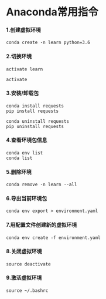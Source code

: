 # Anaconda常用指令

#### 1.创建虚拟环境

`conda create -n learn python=3.6`

#### 2.切换环境

`activate learn`

`activate`

#### 3.安装/卸载包

```
conda install requests
pip install requests

conda uninstall requests
pip uninstall requests
```

#### 4.查看环境包信息

```
conda env list
conda list
```

#### 5.删除环境

```
conda remove -n learn --all 
```

#### 6.导出当前环境包

```
conda env export > environment.yaml
```

#### 7.用配置文件创建新的虚拟环境

```
conda env create -f environment.yaml 
```

#### 8.关闭虚拟环境
```
source deactivate
```

#### 9.激活虚拟环境
```
source ~/.bashrc
```

